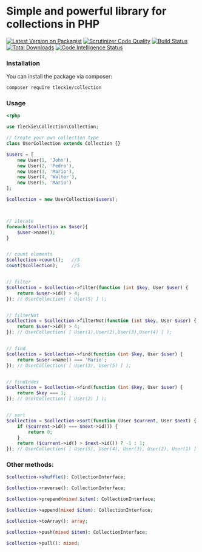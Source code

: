 # Simple and powerful library for collections in PHP

[![Latest Version on Packagist](https://img.shields.io/packagist/v/tleckie/collection.svg?style=flat-square)](https://packagist.org/packages/tleckie/collection)
[![Scrutinizer Code Quality](https://scrutinizer-ci.com/g/teodoroleckie/collection/badges/quality-score.png?b=main)](https://scrutinizer-ci.com/g/teodoroleckie/collection/?branch=main)
[![Build Status](https://scrutinizer-ci.com/g/teodoroleckie/collection/badges/build.png?b=main)](https://scrutinizer-ci.com/g/teodoroleckie/collection/build-status/main)
[![Total Downloads](https://img.shields.io/packagist/dt/tleckie/collection.svg?style=flat-square)](https://packagist.org/packages/tleckie/collection)
[![Code Intelligence Status](https://scrutinizer-ci.com/g/teodoroleckie/collection/badges/code-intelligence.svg?b=main)](https://scrutinizer-ci.com/code-intelligence)

### Installation

You can install the package via composer:

```bash
composer require tleckie/collection
```

### Usage

```php
<?php

use Tleckie\Collection\Collection;

// Create your own collection type
class UserCollection extends Collection {}

$users = [
    new User(1, 'John'),
    new User(2, 'Pedro'),
    new User(3, 'Mario'),
    new User(4, 'Walter'),
    new User(5, 'Mario')
];

$collection = new UserCollection($users);



// iterate
foreach($collection as $user){
    $user->name();
}


// count elements
$collection->count();   //5
count($collection);     //5


// filter
$collection = $collection->filter(function (int $key, User $user) {
    return $user->id() > 4;
}); // UserCollection( [ User(5) ] );


// filterNot
$collection = $collection->filterNot(function (int $key, User $user) {
    return $user->id() > 4;
}); // UserCollection( [ User(1),User(2),User(3),User(4) ] );


// find
$collection = $collection->find(function (int $key, User $user) {
    return $user->name() === 'Mario';
}); // UserCollection( [ User(3), User(5) ] );


// findIndex
$collection = $collection->find(function (int $key, User $user) {
    return $key === 1;
}); // UserCollection( [ User(2) ] );


// sort
$collection = $collection->sort(function (User $current, User $next) {
    if ($current->id() === $next->id()) {
        return 0;
    }
    return ($current->id() > $next->id()) ? -1 : 1;
}); // UserCollection( [ User(5), User(4), User(3), User(2), User(1) ] );
```

### Other methods:

```php
$collection->shuffle(): CollectionInterface;

$collection->reverse(): CollectionInterface;

$collection->prepend(mixed $item): CollectionInterface;

$collection->append(mixed $item): CollectionInterface;

$collection->toArray(): array;

$collection->push(mixed $item): CollectionInterface;

$collection->pull(): mixed;


```